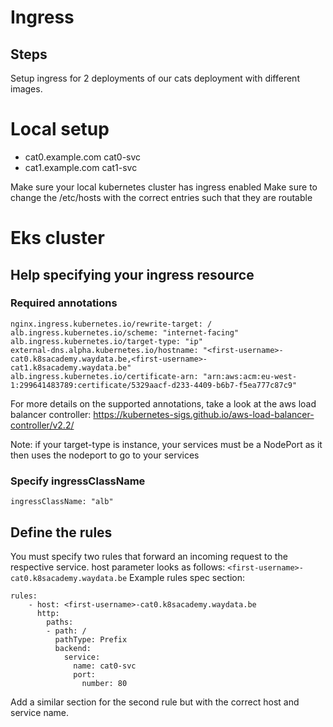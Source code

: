 # Ingress

## Steps

Setup ingress for 2 deployments of our cats deployment with different images.

# Local setup
- cat0.example.com cat0-svc
- cat1.example.com cat1-svc

Make sure your local kubernetes cluster has ingress enabled
Make sure to change the /etc/hosts with the correct entries such that they are routable

# Eks cluster

## Help specifying your ingress resource

### Required annotations
```
nginx.ingress.kubernetes.io/rewrite-target: /
alb.ingress.kubernetes.io/scheme: "internet-facing"
alb.ingress.kubernetes.io/target-type: "ip"
external-dns.alpha.kubernetes.io/hostname: "<first-username>-cat0.k8sacademy.waydata.be,<first-username>-cat1.k8sacademy.waydata.be"
alb.ingress.kubernetes.io/certificate-arn: "arn:aws:acm:eu-west-1:299641483789:certificate/5329aacf-d233-4409-b6b7-f5ea777c87c9"
```
For more details on the supported annotations, take a look at the aws load balancer controller: https://kubernetes-sigs.github.io/aws-load-balancer-controller/v2.2/

Note: if your target-type is instance, your services must be a NodePort as it then uses the nodeport to go to your services

### Specify ingressClassName

`ingressClassName: "alb"`

## Define the rules
You must specify two rules that forward an incoming request to the respective service.
host parameter looks as follows: `<first-username>-cat0.k8sacademy.waydata.be`
Example rules spec section:
```
rules:
    - host: <first-username>-cat0.k8sacademy.waydata.be
      http:
        paths:
        - path: /
          pathType: Prefix
          backend:
            service:
              name: cat0-svc
              port:
                number: 80
```
Add a similar section for the second rule but with the correct host and service name.